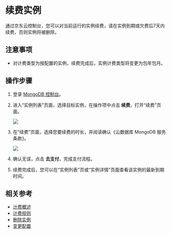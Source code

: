 # 续费实例

通过京东云控制台，您可以对当前运行的实例续费，请在实例到期或欠费后7天内续费，否则实例将被删除。

## 注意事项

- 对计费类型为按配置的实例，续费完成后，实例计费类型将变更为包年包月。

## 操作步骤

1. 登录 [MongoDB 控制台](https://mongodb-console.jdcloud.com/mongodb)。
1. 进入“实例列表”页面，选择目标实例，在操作项中点击 **续费**，打开“续费”页面。

   ![](https://github.com/jdcloudcom/cn/blob/master/image/mongodb/mongo-037.png)

1. 在“续费”页面，选择您要续费的时长，并阅读确认《云数据库 MongoDB 服务条款》。

   ![](https://github.com/jdcloudcom/cn/blob/master/image/mongodb/mongo-038.png)

1. 确认无误，点击 **去支付**，完成支付流程。

1. 续费完成后，您可以在“实例列表”页或“实例详情”页面查看该实例的最新到期时间。

## 相关参考
* [计费概述](../../Pricing/Billing-Overview.md)
* [计费规则](../../Pricing/Billing-Rules.md)
* [删除实例](../../Operation-Guide/Instance-Management/Delete-Instance.md)
* [变更配置](../../Operation-Guide/Instance-Management/Modify-Instance-Spec.md)

